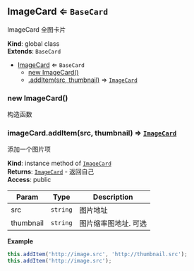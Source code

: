 <a name="ImageCard"></a>

## ImageCard ⇐ <code>BaseCard</code>
ImageCard 全图卡片

**Kind**: global class  
**Extends**: <code>BaseCard</code>  

* [ImageCard](#ImageCard) ⇐ <code>BaseCard</code>
    * [new ImageCard()](#new_ImageCard_new)
    * [.addItem(src, thumbnail)](#ImageCard+addItem) ⇒ [<code>ImageCard</code>](#ImageCard)

<a name="new_ImageCard_new"></a>

### new ImageCard()
构造函数

<a name="ImageCard+addItem"></a>

### imageCard.addItem(src, thumbnail) ⇒ [<code>ImageCard</code>](#ImageCard)
添加一个图片项

**Kind**: instance method of [<code>ImageCard</code>](#ImageCard)  
**Returns**: [<code>ImageCard</code>](#ImageCard) - 返回自己  
**Access**: public  

| Param | Type | Description |
| --- | --- | --- |
| src | <code>string</code> | 图片地址 |
| thumbnail | <code>string</code> | 图片缩率图地址. 可选 |

**Example**  
```javascript
this.addItem('http://image.src', 'http://thumbnail.src');
this.addItem('http://image.src');
```
